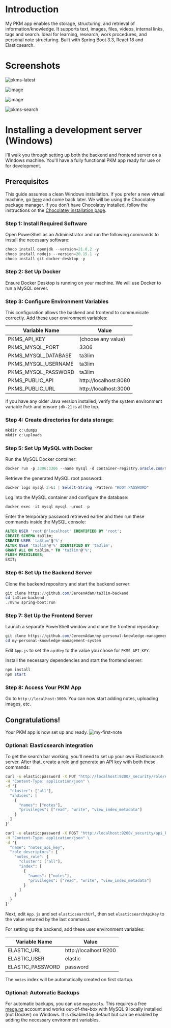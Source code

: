 # Introduction

My PKM app enables the storage, structuring, and retrieval of information/knowledge. It supports text, images, files, videos, internal links, tags and search. Ideal for learning, research, work procedures, and personal note structuring. Built with Spring Boot 3.3, React 18 and Elasticsearch.

# Screenshots
 
![pkms-latest](https://github.com/user-attachments/assets/82e26462-ebf7-41db-9437-cda8ca3eae81)
 
    
![image](https://github.com/user-attachments/assets/c7db42df-7634-466a-ad6f-d93ff1b6d3bb)

 
![image](https://github.com/user-attachments/assets/99c0c40c-20dd-42cf-bb17-23a78f8fc886)


![pkms-search](https://github.com/user-attachments/assets/0a32ae51-8e27-4414-b6a9-426f4048f7ec)


# Installing a development server (Windows)

I'll walk you through setting up both the backend and frontend server on a Windows machine.
You'll have a fully functional PKM app ready for use or for development.

## Prerequisites

This guide assumes a clean Windows installation. If you prefer a new virtual machine, go [here](https://github.com/JeroenAdam/New-VM-for-development) and come back later. We will be using the Chocolatey package manager. If you don't have Chocolatey installed, follow the instructions on the [Chocolatey installation page](https://chocolatey.org/install).

### Step 1: Install Required Software

Open PowerShell as an Administrator and run the following commands to install the necessary software:

```powershell
choco install openjdk --version=21.0.2 -y
choco install nodejs --version=20.15.1 -y
choco install git docker-desktop -y
```

### Step 2: Set Up Docker

Ensure Docker Desktop is running on your machine. We will use Docker to run a MySQL server.

### Step 3: Configure Environment Variables

This configuration allows the backend and frontend to communicate correctly. Add these user environment variables:

| Variable Name           | Value                      |
|-------------------------|----------------------------|
| PKMS_API_KEY            | (choose any value)         |
| PKMS_MYSQL_PORT         | 3306                       |
| PKMS_MYSQL_DATABASE     | ta3lim                     |
| PKMS_MYSQL_USERNAME     | ta3lim                     |
| PKMS_MYSQL_PASSWORD     | ta3lim                     |
| PKMS_PUBLIC_API         | http://localhost:8080      |
| PKMS_PUBLIC_URL         | http://localhost:3000      |

if you have any older Java version installed, verify the system environment variable `Path` and ensure `jdk-21` is at the top. 

### Step 4: Create directories for data storage:

```powershell
mkdir c:\dumps
mkdir c:\uploads
```

### Step 5: Set Up MySQL with Docker

Run the MySQL Docker container:

```powershell
docker run -p 3306:3306 --name mysql -d container-registry.oracle.com/mysql/community-server:9.0 --character-set-server=utf8mb4
```

Retrieve the generated MySQL root password:

```powershell
docker logs mysql 2>&1 | Select-String -Pattern "ROOT PASSWORD"
```

Log into the MySQL container and configure the database:

```powershell
docker exec -it mysql mysql -uroot -p
```

Enter the temporary password retrieved earlier and then run these commands inside the MySQL console:

```sql
ALTER USER 'root'@'localhost' IDENTIFIED BY 'root';
CREATE SCHEMA ta3lim;
CREATE USER 'ta3lim'@'%';
ALTER USER 'ta3lim'@'%' IDENTIFIED BY 'ta3lim';
GRANT ALL ON ta3lim.* TO 'ta3lim'@'%';
FLUSH PRIVILEGES;
EXIT;
```

### Step 6: Set Up the Backend Server

Clone the backend repository and start the backend server:

```powershell
git clone https://github.com/JeroenAdam/ta3lim-backend
cd ta3lim-backend
./mvnw spring-boot:run
```

### Step 7: Set Up the Frontend Server

Launch a separate PowerShell window and clone the frontend repository:

```powershell
git clone https://github.com/JeroenAdam/my-personal-knowledge-management-system
cd my-personal-knowledge-management-system
```

Edit `App.js` to set the `apiKey` to the value you chose for `PKMS_API_KEY`.

Install the necessary dependencies and start the frontend server:

```powershell
npm install
npm start
```

### Step 8: Access Your PKM App

Go to `http://localhost:3000`. You can now start adding notes, uploading images, etc.


## Congratulations!

Your PKM app is now set up and ready.
![my-first-note](https://github.com/user-attachments/assets/e2d6630c-97ba-4130-96c2-045098d2ac3d)

### Optional: Elasticsearch integration

To get the search bar working, you'll need to set up your own Elasticsearch server.
After that, create a role and generate an API key with both these commands:

```cmd
curl -u elastic:password -X PUT "http://localhost:9200/_security/role/notes_role" \
-H "Content-Type: application/json" \
-d '{
  "cluster": ["all"],
  "indices": [
    {
      "names": ["notes"],
      "privileges": ["read", "write", "view_index_metadata"]
    }
  ]
}'
```

```cmd
curl -u elastic:password -X POST "http://localhost:9200/_security/api_key" \
-H "Content-Type: application/json" \
-d '{
  "name": "notes_api_key",
  "role_descriptors": {
    "notes_role": {
      "cluster": ["all"],
      "index": [
        {
          "names": ["notes"],
          "privileges": ["read", "write", "view_index_metadata"]
        }
      ]
    }
  }
}'
```

Next, edit `App.js` and set `elasticsearchUrl`, then set `elasticsearchApiKey` to the value returned by the last command.

For setting up the backend, add these user environment variables:

| Variable Name           | Value                      |
|-------------------------|----------------------------|
| ELASTIC_URL             | http://localhost:9200      |
| ELASTIC_USER            | elastic                    |
| ELASTIC_PASSWORD        | password                   |

The `notes` index will be automatically created on first startup.


### Optional: Automatic Backups

For automatic backups, you can use `megatools`. This requires a free [mega.nz](https://mega.io/?aff=LC8QgvuXn7k) account and works out-of-the-box with MySQL 9 locally installed (not Docker) on Windows. It is disabled by default but can be enabled by adding the necessary environment variables.
